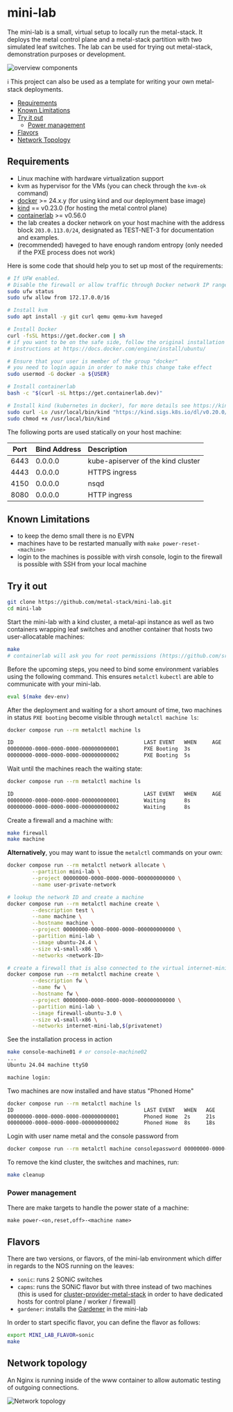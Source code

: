 # mini-lab

The mini-lab is a small, virtual setup to locally run the metal-stack. It deploys the metal control plane and a metal-stack partition with two simulated leaf switches. The lab can be used for trying out metal-stack, demonstration purposes or development.

![overview components](docs/overview.png)

ℹ This project can also be used as a template for writing your own metal-stack deployments.

<!-- TOC depthfrom:2 depthto:6 withlinks:true updateonsave:false orderedlist:false -->

- [Requirements](#requirements)
- [Known Limitations](#known-limitations)
- [Try it out](#try-it-out)
    - [Power management](#power-management)
- [Flavors](#flavors)
- [Network Topology](#network-topology)

<!-- /TOC -->

## Requirements

- Linux machine with hardware virtualization support
- kvm as hypervisor for the VMs (you can check through the `kvm-ok` command)
- [docker](https://www.docker.com/) >= 24.x.y (for using kind and our deployment base image)
- [kind](https://github.com/kubernetes-sigs/kind/releases) == v0.23.0 (for hosting the metal control plane)
- [containerlab](https://containerlab.dev/install/) >= v0.56.0
- the lab creates a docker network on your host machine with the address block `203.0.113.0/24`, designated as TEST-NET-3 for documentation and examples.
- (recommended) haveged to have enough random entropy (only needed if the PXE process does not work)

Here is some code that should help you to set up most of the requirements:

 ```bash
# If UFW enabled.
# Disable the firewall or allow traffic through Docker network IP range.
sudo ufw status
sudo ufw allow from 172.17.0.0/16

# Install kvm
sudo apt install -y git curl qemu qemu-kvm haveged

# Install Docker
curl -fsSL https://get.docker.com | sh
# if you want to be on the safe side, follow the original installation
# instructions at https://docs.docker.com/engine/install/ubuntu/

# Ensure that your user is member of the group "docker"
# you need to login again in order to make this change take effect
sudo usermod -G docker -a ${USER}

# Install containerlab
bash -c "$(curl -sL https://get.containerlab.dev)"

# Install kind (kubernetes in docker), for more details see https://kind.sigs.k8s.io/docs/user/quick-start/#installation
sudo curl -Lo /usr/local/bin/kind "https://kind.sigs.k8s.io/dl/v0.20.0/kind-linux-amd64"
sudo chmod +x /usr/local/bin/kind
```

The following ports are used statically on your host machine:

| Port | Bind Address | Description                        |
|:----:|:------------ |:---------------------------------- |
| 6443 |   0.0.0.0    | kube-apiserver of the kind cluster |
| 4443 |   0.0.0.0    | HTTPS ingress                      |
| 4150 |   0.0.0.0    | nsqd                               |
| 8080 |   0.0.0.0    | HTTP ingress                       |

## Known Limitations

- to keep the demo small there is no EVPN
- machines have to be restarted manually with `make power-reset-<machine>`
- login to the machines is possible with virsh console, login to the firewall is possible with SSH from your local machine

## Try it out

```bash
git clone https://github.com/metal-stack/mini-lab.git
cd mini-lab
```

Start the mini-lab with a kind cluster, a metal-api instance as well as two containers wrapping leaf switches and another container that hosts two user-allocatable machines:

```bash
make
# containerlab will ask you for root permissions (https://github.com/srl-labs/containerlab/issues/669)
```

Before the upcoming steps, you need to bind some environment variables using the following command. This ensures `metalctl` `kubectl` are able to communicate with your mini-lab.

```bash
eval $(make dev-env)
```

After the deployment and waiting for a short amount of time, two machines in status `PXE booting` become visible through `metalctl machine ls`:

```bash
docker compose run --rm metalctl machine ls

ID                                          LAST EVENT   WHEN     AGE  HOSTNAME  PROJECT  SIZE          IMAGE  PARTITION
00000000-0000-0000-0000-000000000001        PXE Booting  3s
00000000-0000-0000-0000-000000000002        PXE Booting  5s
```

Wait until the machines reach the waiting state:

```bash
docker compose run --rm metalctl machine ls

ID                                          LAST EVENT   WHEN     AGE  HOSTNAME  PROJECT  SIZE          IMAGE  PARTITION
00000000-0000-0000-0000-000000000001        Waiting      8s                               v1-small-x86         mini-lab
00000000-0000-0000-0000-000000000002        Waiting      8s                               v1-small-x86         mini-lab
```

Create a firewall and a machine with:

```bash
make firewall
make machine
```

__Alternatively__, you may want to issue the `metalctl` commands on your own:

```bash
docker compose run --rm metalctl network allocate \
        --partition mini-lab \
        --project 00000000-0000-0000-0000-000000000000 \
        --name user-private-network

# lookup the network ID and create a machine
docker compose run --rm metalctl machine create \
        --description test \
        --name machine \
        --hostname machine \
        --project 00000000-0000-0000-0000-000000000000 \
        --partition mini-lab \
        --image ubuntu-24.4 \
        --size v1-small-x86 \
        --networks <network-ID>

# create a firewall that is also connected to the virtual internet-mini-lab network
docker compose run --rm metalctl machine create \
        --description fw \
        --name fw \
        --hostname fw \
        --project 00000000-0000-0000-0000-000000000000 \
        --partition mini-lab \
        --image firewall-ubuntu-3.0 \
        --size v1-small-x86 \
        --networks internet-mini-lab,$(privatenet)
```

See the installation process in action

```bash
make console-machine01 # or console-machine02
...
Ubuntu 24.04 machine ttyS0

machine login:
```

Two machines are now installed and have status "Phoned Home"

```bash
docker compose run --rm metalctl machine ls
ID                                          LAST EVENT   WHEN   AGE     HOSTNAME  PROJECT                               SIZE          IMAGE               PARTITION
00000000-0000-0000-0000-000000000001        Phoned Home  2s     21s     machine   00000000-0000-0000-0000-000000000000  v1-small-x86  Ubuntu 24.04        mini-lab
00000000-0000-0000-0000-000000000002        Phoned Home  8s     18s     fw        00000000-0000-0000-0000-000000000000  v1-small-x86  Firewall 3 Ubuntu   mini-lab
```

Login with user name metal and the console password from

```bash
docker compose run --rm metalctl machine consolepassword 00000000-0000-0000-0000-000000000001
```

To remove the kind cluster, the switches and machines, run:

```bash
make cleanup
```

### Power management

There are make targets to handle the power state of a machine:
```
make power-<on,reset,off>-<machine name>
```

## Flavors

There are two versions, or flavors, of the mini-lab environment which differ in regards to the NOS running on the leaves:

- `sonic`: runs 2 SONiC switches
- `capms`: runs the SONiC flavor but with three instead of two machines (this is used for  [cluster-provider-metal-stack](https://github.com/metal-stack/cluster-api-provider-metal-stack) in order to have dedicated hosts for control plane / worker / firewall)
- `gardener`: installs the [Gardener](https://gardener.cloud) in the mini-lab

In order to start specific flavor, you can define the flavor as follows:

```bash
export MINI_LAB_FLAVOR=sonic
make
```

## Network topology

An Nginx is running inside of the www container to allow automatic testing of outgoing connections.

![Network topology](docs/network.svg)
